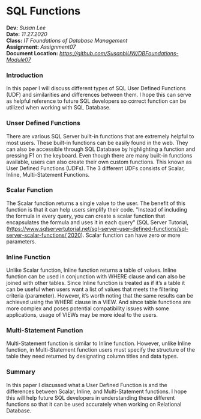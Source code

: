 
# SQL Functions
**Dev:** *Susan Lee*  
**Date:** *11.27.2020*  
**Class:** *IT Foundations of Database Management*  
**Assignment:** *Assignment07*  
**Document Location:** *https://github.com/SusanblUW/DBFoundations-Module07*  

### Introduction
In this paper I will discuss different types of SQL User Defined Functions (UDF) and similarities and differences between them.   I hope this can serve as helpful reference to future SQL developers so correct function can be utilized when working with SQL Database.  

### Unser Defined Functions
There are various SQL Server built-in functions that are extremely helpful to most users.  These built-in functions can be easily found in the web.  They can also be accessible through SQL Database by highlighting a function and pressing F1 on the keyboard.  Even though there are many built-in functions available, users can also create their own custom functions.  This known as User Defined Functions (UDFs).  The 3 different UDFs consists of Scalar, Inline, Multi-Statement Functions.  

### Scalar Function
The Scalar function returns a single value to the user.  The benefit of this function is that it can help users simplify their code.  "Instead of including the formula in every query, you can create a scalar function that encapsulates the formula and uses it in each query" (SQL Server Tutorial, (https://www.sqlservertutorial.net/sql-server-user-defined-functions/sql-server-scalar-functions/,2020).  Scalar function can have zero or more parameters.  

### Inline Function
Unlike Scalar function, Inline function returns a table of values.  Inline function can be used in conjunction with WHERE clause and can also be joined with other tables.  Since Inline function is treated as if it’s a table it can be useful when users want a list of values that meets the filtering criteria (parameter).  However, it’s worth noting that the same results can be achieved using the WHERE clause in a VIEW.  And since table functions are more complex and poses potential compatibility issues with some applications, usage of VIEWs may be more ideal to the users.     

### Multi-Statement Function
Multi-Statement function is similar to Inline function.  However, unlike Inline function, in Multi-Statement function users must specify the structure of the table they need returned by designating column titles and data types.   

### Summary
In this paper I discussed what a User Defined Function is and the differences between Scalar, Inline, and Multi-Statement functions.  I hope this will help future SQL developers in understanding these different functions so that it can be used accurately when working on Relational Database.  

